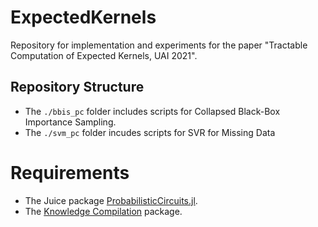 # ExpectedKernels

Repository for implementation and experiments for the paper "Tractable Computation of Expected Kernels, UAI 2021".

## Repository Structure
- The `./bbis_pc` folder includes scripts for Collapsed Black-Box Importance Sampling.
- The `./svm_pc` folder incudes scripts for SVR for Missing Data

# Requirements
- The Juice package [ProbabilisticCircuits.jl](https://github.com/Juice-jl/ProbabilisticCircuits.jl).
- The [Knowledge Compilation](https://github.com/hahaXD/psdd) package.

